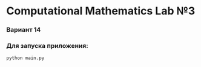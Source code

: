 # Computational Mathematics Lab №3
### Вариант 14

### Для запуска приложения: 
```bash
python main.py
```
